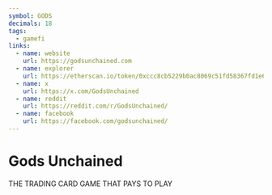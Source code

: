 ```yaml
---
symbol: GODS
decimals: 18
tags:
  - gamefi
links:
  - name: website
    url: https://godsunchained.com
  - name: explorer
    url: https://etherscan.io/token/0xccc8cb5229b0ac8069c51fd58367fd1e622afd97
  - name: x
    url: https://x.com/GodsUnchained
  - name: reddit
    url: https://reddit.com/r/GodsUnchained/
  - name: facebook
    url: https://facebook.com/godsunchained/
---
```


# Gods Unchained

THE TRADING CARD GAME THAT PAYS TO PLAY
